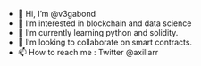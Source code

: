 - 👋 Hi, I’m @v3gabond
- 👀 I’m interested in blockchain and data science
- 🌱 I’m currently learning python and solidity.
- 💞️ I’m looking to collaborate on smart contracts.
- 📫 How to reach me : Twitter @axillarr 

<!---
v3gabond/v3gabond is a ✨ special ✨ repository because its `README.md` (this file) appears on your GitHub profile.
You can click the Preview link to take a look at your changes.
--->
